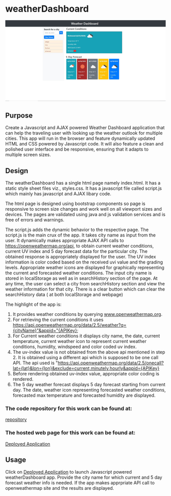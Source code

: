 # weatherDashboard

[![Thumbnail](assets/images/weatherDashboard-screencapture.JPG)](https://s-suresh-kumar.github.io/weatherBoard/)

## Purpose

Create a Javascript and AJAX  powered Weather Dashboard application that can help the traveling user with looking up the weather outlook for multiple cities. This app will run in the browser and feature dynamically updated HTML and CSS powered by Javascript code. It will also feature a clean and polished user interface and be responsive, ensuring that it adapts to multiple screen sizes.

## Design

The weatherDashboard has a single html page namely index.html. It has a static style sheet files viz., styles.css. It has a javascript file called script.js which mainly has javascript and AJAX libary code.

The html page is designed using bootstrap components so page is responsive to screen size changes and work well on all viewport sizes and devices. The pages are validated using java and js validation services and is free of errors and warnings.

The script.js adds the dynamic behavior to the respective page. The script.js is the main crux of the app. It takes city name as input from the user. It dynamically makes appropriate AJAX API calls to https://openweathermap.org/api,  to obtain current weather conditions, current UV index and 5 day forecast data for the particular city. The obtained response is appropriately displayed for the user. The UV index information is color coded based on the received uvi value and the grading levels. Appropriate weather icons are displayed for graphically representing the current and forecasted weather conditions. The input city name is stored in localStorage as well as in searchHistory section of the page. At any time, the user can select a city from searchHistory section and view the weather information for that city. There is a clear button which can clear the searchHistory data ( at both localStorage and webpage)

The highlight of the app is:

1. It provides weather conditions by querying www.openweathermap.org. 
2. For retrieving the current conditions it uses https://api.openweathermap.org/data/2.5/weather?q={cityName}"&appid="{APIKey};
3. For Current weather conditions it displays city name, the date, current temperature, current weather icon to represent current weather conditions, humidity, windspeed and color coded uv index.
4. The uv-index value is not obtained from the above api mentioned in step 2. It is obtained using a different api which is supposed to be one call API. The api used is "https://api.openweathermap.org/data/2.5/onecall?lat={lat}&lon={lon}&exclude=current,minutely,hourly&appid={APIKey}
5. Before rendering obtained uv-index value, appropriate color coding is rendered.
6. The 5 day weather forecast displays 5 day forecast starting from current day. The date, weather icon representing forecasted weather conditions, forecasted max temperature and forecasted humidity are displayed.

### The code repository for this work can be found at:

[repository](https://github.com/s-suresh-kumar/weatherDashboard)

### The hosted web page for this work can be found at:

[Deployed Application](https://s-suresh-kumar.github.io/weatherDashboard/)

## Usage

Click on [Deployed Application](https://s-suresh-kumar.github.io/weatherDashboard/) to launch Javascript powered weatherDashboard app. Provide the city name for which current and 5 day forecast weather info is needed. If the app makes apprpriate API call to openweathermap site and the results are displayed.

